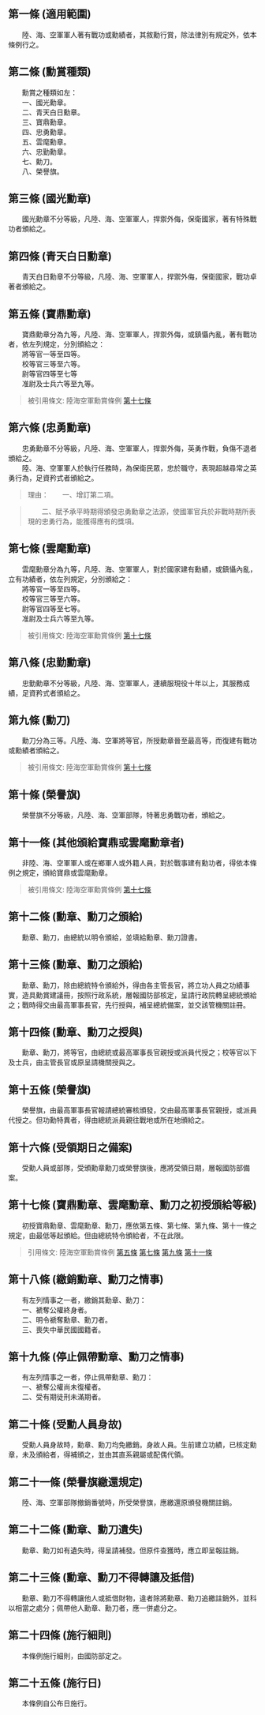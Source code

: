 第一條 (適用範圍)
-----------------
　　陸、海、空軍軍人著有戰功或勳績者，其敘勳行賞，除法律別有規定外，依本條例行之。  


第二條 (勳賞種類)
-----------------
　　勳賞之種類如左：  
　　一、國光勳章。  
　　二、青天白日勳章。  
　　三、寶鼎勳章。  
　　四、忠勇勳章。  
　　五、雲麾勳章。  
　　六、忠勤勳章。  
　　七、勳刀。  
　　八、榮譽旗。  


第三條 (國光勳章)
-----------------
　　國光勳章不分等級，凡陸、海、空軍軍人，捍禦外侮，保衛國家，著有特殊戰功者頒給之。  


第四條 (青天白日勳章)
---------------------
　　青天白日勳章不分等級，凡陸、海、空軍軍人，捍禦外侮，保衛國家，戰功卓著者頒給之。  


第五條 (寶鼎勳章)
-----------------
　　寶鼎勳章分為九等，凡陸、海、空軍軍人，捍禦外侮，或鎮懾內亂，著有戰功者，依左列規定，分別頒給之：  
　　將等官一等至四等。  
　　校等官三等至六等。  
　　尉等官四等至七等  
　　准尉及士兵六等至九等。  
> 被引用條文: 陸海空軍勳賞條例 [第十七條](../../國防退輔/國防人事/陸海空軍勳賞條例.md#第十七條-寶鼎勳章、雲麾勳章、勳刀之初授頒給等級)



第六條 (忠勇勳章)
-----------------
　　忠勇勳章不分等級，凡陸、海、空軍軍人，捍禦外侮，英勇作戰，負傷不退者頒給之。  
　　陸、海、空軍軍人於執行任務時，為保衛民眾，忠於職守，表現超越尋常之英勇行為，足資矜式者頒給之。  
> 理由：　　一、增訂第二項。

> 　　二、賦予承平時期得頒發忠勇勳章之法源，使國軍官兵於非戰時期所表現的忠勇行為，能獲得應有的獎項。



第七條 (雲麾勳章)
-----------------
　　雲麾勳章分為九等，凡陸、海、空軍軍人，對於國家建有勳績，或鎮懾內亂，立有功績者，依左列規定，分別頒給之：  
　　將等官一等至四等。  
　　校等官三等至六等。  
　　尉等官四等至七等。  
　　准尉及士兵六等至九等。  
> 被引用條文: 陸海空軍勳賞條例 [第十七條](../../國防退輔/國防人事/陸海空軍勳賞條例.md#第十七條-寶鼎勳章、雲麾勳章、勳刀之初授頒給等級)



第八條 (忠勤勳章)
-----------------
　　忠勤勳章不分等級，凡陸、海、空軍軍人，連續服現役十年以上，其服務成績，足資矜式者頒給之。  


第九條 (勳刀)
-------------
　　勳刀分為三等。凡陸、海、空軍將等官，所授勳章晉至最高等，而復建有戰功或勳績者頒給之。  
> 被引用條文: 陸海空軍勳賞條例 [第十七條](../../國防退輔/國防人事/陸海空軍勳賞條例.md#第十七條-寶鼎勳章、雲麾勳章、勳刀之初授頒給等級)



第十條 (榮譽旗)
---------------
　　榮譽旗不分等級，凡陸、海、空軍部隊，特著忠勇戰功者，頒給之。  


第十一條 (其他頒給寶鼎或雲麾勳章者)
-----------------------------------
　　非陸、海、空軍軍人或在鄉軍人或外籍人員，對於戰事建有勳功者，得依本條例之規定，頒給寶鼎或雲麾勳章。  
> 被引用條文: 陸海空軍勳賞條例 [第十七條](../../國防退輔/國防人事/陸海空軍勳賞條例.md#第十七條-寶鼎勳章、雲麾勳章、勳刀之初授頒給等級)



第十二條 (勳章、勳刀之頒給)
---------------------------
　　勳章、勳刀，由總統以明令頒給，並填給勳章、勳刀證書。  


第十三條 (勳章、勳刀之頒給)
---------------------------
　　勳章、勳刀，除由總統特令頒給外，得由各主管長官，將立功人員之功績事實，造具勳賞建議冊，按照行政系統，層報國防部核定，呈請行政院轉呈總統頒給之；戰時得交由最高軍事長官，先行授與，補呈總統備案，並交該管機關註冊。  


第十四條 (勳章、勳刀之授與)
---------------------------
　　勳章、勳刀，將等官，由總統或最高軍事長官親授或派員代授之；校等官以下及士兵，由主管長官或原呈請機關授與之。  


第十五條 (榮譽旗)
-----------------
　　榮譽旗，由最高軍事長官報請總統審核頒發，交由最高軍事長官親授，或派員代授之。但功勳特異者，得由總統派員親往戰地或所在地頒給之。  


第十六條 (受領期日之備案)
-------------------------
　　受勳人員或部隊，受頒勳章勳刀或榮譽旗後，應將受領日期，層報國防部備案。  


第十七條 (寶鼎勳章、雲麾勳章、勳刀之初授頒給等級)
-------------------------------------------------
　　初授寶鼎勳章、雲麾勳章、勳刀，應依第五條、第七條、第九條、第十一條之規定，由最低等起頒給。但由總統特令頒給者，不在此限。  
> 引用條文: 陸海空軍勳賞條例 [第五條](../../國防退輔/國防人事/陸海空軍勳賞條例.md#第五條-寶鼎勳章) [第七條](../../國防退輔/國防人事/陸海空軍勳賞條例.md#第七條-雲麾勳章) [第九條](../../國防退輔/國防人事/陸海空軍勳賞條例.md#第九條-勳刀) [第十一條](../../國防退輔/國防人事/陸海空軍勳賞條例.md#第十一條-其他頒給寶鼎或雲麾勳章者)



第十八條 (繳銷勳章、勳刀之情事)
-------------------------------
　　有左列情事之一者，繳銷其勳章、勳刀：  
　　一、褫奪公權終身者。  
　　二、明令褫奪勳章、勳刀者。  
　　三、喪失中華民國國籍者。  


第十九條 (停止佩帶勳章、勳刀之情事)
-----------------------------------
　　有左列情事之一者，停止佩帶勳章、勳刀：  
　　一、褫奪公權尚未復權者。  
　　二、受有期徒刑未滿期者。  


第二十條 (受勳人員身故)
-----------------------
　　受勳人員身故時，勳章、勳刀均免繳銷。身故人員。生前建立功績，已核定勳章，未及頒給者，得補頒之，並由其直系親屬或配偶代領。  


第二十一條 (榮譽旗繳還規定)
---------------------------
　　陸、海、空軍部隊撤銷番號時，所受榮譽旗，應繳還原頒發機關註銷。  


第二十二條 (勳章、勳刀遺失)
---------------------------
　　勳章、勳刀如有遺失時，得呈請補發。但原件查獲時，應立即呈報註銷。  


第二十三條 (勳章、勳刀不得轉讓及抵借)
-------------------------------------
　　勳章、勳刀不得轉讓他人或抵借財物，違者除將勳章、勳刀追繳註銷外，並科以相當之處分；佩帶他人勳章、勳刀者，應一併處分之。  


第二十四條 (施行細則)
---------------------
　　本條例施行細則，由國防部定之。  


第二十五條 (施行日)
-------------------
　　本條例自公布日施行。